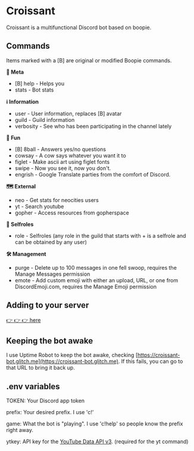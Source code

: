 # Croissant

Croissant is a multifunctional Discord bot based on boopie.

## Commands
Items marked with a [B] are original or modified Boopie commands.

**🤘 Meta**
- [B] help - Helps you
- stats - Bot stats

**ℹ️ Information**
- user - User information, replaces [B] avatar
- guild - Guild information
- verbosity - See who has been participating in the channel lately

**🎉 Fun**
- [B] 8ball - Answers yes/no questions
- cowsay - A cow says whatever you want it to
- figlet - Make ascii art using figlet fonts
- swipe - Now you see it, now you don't.
- engrish - Google Translate parties from the comfort of Discord.

**🗺️ External**
- neo - Get stats for neocities users
- yt - Search youtube
- gopher - Access resources from gopherspace

**📛 Selfroles**
- role - Selfroles (any role in the guild that starts with + is a selfrole and can be obtained by any user)

**🛠️ Management**
- purge - Delete up to 100 messages in one fell swoop, requires the Manage Messages permission
- emote - Add custom emoji with either an upload, URL, or one from DiscordEmoji.com, requires the Manage Emoji permission

## Adding to your server

[👉 👉 👉 here](https://discordapp.com/oauth2/authorize?client_id=441444584988606464&scope=bot&permissions=1342565456)

## Keeping the bot awake
I use Uptime Robot to keep the bot awake, checking [https://croissant-bot.glitch.me](https://croissant-bot.glitch.me). If this fails, you can go to that URL to bring it back up.

## .env variables

TOKEN: Your Discord app token

prefix: Your desired prefix. I use 'c!'

game: What the bot is "playing". I use 'c!help' so people know the prefix right away.

ytkey: API key for the [YouTube Data API v3](https://console.developers.google.com/apis/library/youtube.googleapis.com/?q=youtube). (required for the yt command)